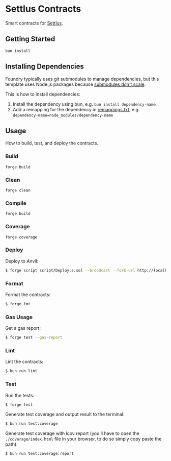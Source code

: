 # Settlus Contracts

Smart contracts for [Settlus](https://settlus.org).

## Getting Started

```shell
bun install
```

## Installing Dependencies

Foundry typically uses git submodules to manage dependencies, but this template uses Node.js packages because
[submodules don't scale](https://twitter.com/PaulRBerg/status/1736695487057531328).

This is how to install dependencies:

1. Install the dependency using bun, e.g. `bun install dependency-name`
2. Add a remapping for the dependency in [remappings.txt](./remappings.txt), e.g.
   `dependency-name=node_modules/dependency-name`

## Usage

How to build, test, and deploy the contracts.

### Build

```shell
forge build
```

### Clean

```shell
forge clean
```

### Compile

```shell
forge build
```

### Coverage

```shell
forge coverage
```

### Deploy

Deploy to Anvil:

```sh
$ forge script script/Deploy.s.sol --broadcast --fork-url http://localhost:8545
```

### Format

Format the contracts:

```sh
$ forge fmt
```

### Gas Usage

Get a gas report:

```sh
$ forge test --gas-report
```

### Lint

Lint the contracts:

```sh
$ bun run lint
```

### Test

Run the tests:

```sh
$ forge test
```

Generate test coverage and output result to the terminal:

```sh
$ bun run test:coverage
```

Generate test coverage with lcov report (you'll have to open the `./coverage/index.html` file in your browser, to do so
simply copy paste the path):

```sh
$ bun run test:coverage:report
```
